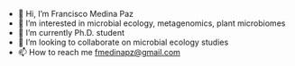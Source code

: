 - 👋 Hi, I’m Francisco Medina Paz
- 👀 I’m interested in microbial ecology, metagenomics, plant microbiomes
- 🌱 I’m currently Ph.D. student
- 💞️ I’m looking to collaborate on microbial ecology studies
- 📫 How to reach me fmedinapz@gmail.com

<!---
frankmed/frankmed is a ✨ special ✨ repository because its `README.md` (this file) appears on your GitHub profile.
You can click the Preview link to take a look at your changes.
--->
